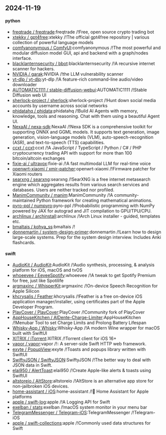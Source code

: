 ## 2024-11-19

#### python
* [freqtrade / freqtrade](https://github.com/freqtrade/freqtrade):freqtrade /!Free, open source crypto trading bot
* [xtekky / gpt4free](https://github.com/xtekky/gpt4free):xtekky /!The official gpt4free repository | various collection of powerful language models
* [comfyanonymous / ComfyUI](https://github.com/comfyanonymous/ComfyUI):comfyanonymous /!The most powerful and modular diffusion model GUI, api and backend with a graph/nodes interface.
* [blacklanternsecurity / bbot](https://github.com/blacklanternsecurity/bbot):blacklanternsecurity /!A recursive internet scanner for hackers.
* [NVIDIA / garak](https://github.com/NVIDIA/garak):NVIDIA /!the LLM vulnerability scanner
* [yt-dlp / yt-dlp](https://github.com/yt-dlp/yt-dlp):yt-dlp /!A feature-rich command-line audio/video downloader
* [AUTOMATIC1111 / stable-diffusion-webui](https://github.com/AUTOMATIC1111/stable-diffusion-webui):AUTOMATIC1111 /!Stable Diffusion web UI
* [sherlock-project / sherlock](https://github.com/sherlock-project/sherlock):sherlock-project /!Hunt down social media accounts by username across social networks
* [phidatahq / phidata](https://github.com/phidatahq/phidata):phidatahq /!Build AI Agents with memory, knowledge, tools and reasoning. Chat with them using a beautiful Agent UI.
* [NexaAI / nexa-sdk](https://github.com/NexaAI/nexa-sdk):NexaAI /!Nexa SDK is a comprehensive toolkit for supporting ONNX and GGML models. It supports text generation, image generation, vision-language models (VLM), auto-speech-recognition (ASR), and text-to-speech (TTS) capabilities.
* [ccxt / ccxt](https://github.com/ccxt/ccxt):ccxt /!A JavaScript / TypeScript / Python / C# / PHP cryptocurrency trading API with support for more than 100 bitcoin/altcoin exchanges
* [fixie-ai / ultravox](https://github.com/fixie-ai/ultravox):fixie-ai /!A fast multimodal LLM for real-time voice
* [openwrt-xiaomi / xmir-patcher](https://github.com/openwrt-xiaomi/xmir-patcher):openwrt-xiaomi /!Firmware patcher for Xiaomi routers
* [searxng / searxng](https://github.com/searxng/searxng):searxng /!SearXNG is a free internet metasearch engine which aggregates results from various search services and databases. Users are neither tracked nor profiled.
* [ManimCommunity / manim](https://github.com/ManimCommunity/manim):ManimCommunity /!A community-maintained Python framework for creating mathematical animations.
* [pyro-ppl / numpyro](https://github.com/pyro-ppl/numpyro):pyro-ppl /!Probabilistic programming with NumPy powered by JAX for autograd and JIT compilation to GPU/TPU/CPU.
* [archlinux / archinstall](https://github.com/archlinux/archinstall):archlinux /!Arch Linux installer - guided, templates etc.
* [bmaltais / kohya_ss](https://github.com/bmaltais/kohya_ss):bmaltais /!
* [donnemartin / system-design-primer](https://github.com/donnemartin/system-design-primer):donnemartin /!Learn how to design large-scale systems. Prep for the system design interview. Includes Anki flashcards.

#### swift
* [AudioKit / AudioKit](https://github.com/AudioKit/AudioKit):AudioKit /!Audio synthesis, processing, & analysis platform for iOS, macOS and tvOS
* [whoeevee / EeveeSpotify](https://github.com/whoeevee/EeveeSpotify):whoeevee /!A tweak to get Spotify Premium for free, just like Spotilife
* [argmaxinc / WhisperKit](https://github.com/argmaxinc/WhisperKit):argmaxinc /!On-device Speech Recognition for Apple Silicon
* [khcrysalis / Feather](https://github.com/khcrysalis/Feather):khcrysalis /!Feather is a free on-device iOS application manager/installer, using certificates part of the Apple Developer Program.
* [PlayCover / PlayCover](https://github.com/PlayCover/PlayCover):PlayCover /!Community fork of PlayCover
* [AppHouseKitchen / AlDente-Charge-Limiter](https://github.com/AppHouseKitchen/AlDente-Charge-Limiter):AppHouseKitchen /!Menubar Tool to set Charge Limits and Prolong Battery Lifespan
* [Whisky-App / Whisky](https://github.com/Whisky-App/Whisky):Whisky-App /!A modern Wine wrapper for macOS built with SwiftUI
* [XITRIX / iTorrent](https://github.com/XITRIX/iTorrent):XITRIX /!Torrent client for iOS 16+
* [vapor / vapor](https://github.com/vapor/vapor):vapor /!💧 A server-side Swift HTTP web framework.
* [exyte / PopupView](https://github.com/exyte/PopupView):exyte /!Toasts and popups library written with SwiftUI
* [SwiftyJSON / SwiftyJSON](https://github.com/SwiftyJSON/SwiftyJSON):SwiftyJSON /!The better way to deal with JSON data in Swift.
* [elai950 / AlertToast](https://github.com/elai950/AlertToast):elai950 /!Create Apple-like alerts & toasts using SwiftUI
* [altstoreio / AltStore](https://github.com/altstoreio/AltStore):altstoreio /!AltStore is an alternative app store for non-jailbroken iOS devices.
* [home-assistant / iOS](https://github.com/home-assistant/iOS):home-assistant /!📱 Home Assistant for Apple platforms
* [apple / swift-log](https://github.com/apple/swift-log):apple /!A Logging API for Swift
* [exelban / stats](https://github.com/exelban/stats):exelban /!macOS system monitor in your menu bar
* [TelegramMessenger / Telegram-iOS](https://github.com/TelegramMessenger/Telegram-iOS):TelegramMessenger /!Telegram-iOS
* [apple / swift-collections](https://github.com/apple/swift-collections):apple /!Commonly used data structures for Swift

